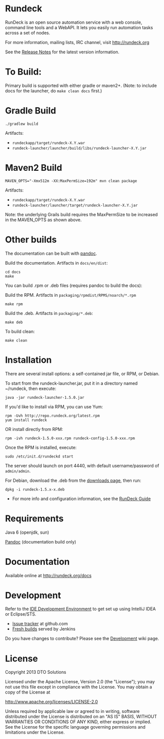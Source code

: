 Rundeck
========

RunDeck is an open source automation service with a web console, 
command line tools and a WebAPI.
It lets you easily run automation tasks across a set of nodes.

For more information, mailing lists, IRC channel, visit <http://rundeck.org>

See the [Release Notes](RELEASE.md) for the latest version information.

To Build:
=====

Primary build is supported with either gradle or maven2+. (Note: to include docs for the launcher, do `make clean docs` first.)

Gradle Build
=====

    ./gradlew build

Artifacts: 

* `rundeckapp/target/rundeck-X.Y.war`
* `rundeck-launcher/launcher/build/libs/rundeck-launcher-X.Y.jar`

Maven2 Build
======

    MAVEN_OPTS="-Xmx512m -XX:MaxPermSize=192m" mvn clean package

Artifacts: 

* `rundeckapp/target/rundeck-X.Y.war`
* `rundeck-launcher/launcher/target/rundeck-launcher-X.Y.jar`

Note: the underlying Grails build requires the MaxPermSize to be increased in the MAVEN_OPTS as shown above.


Other builds
======

The documentation can be built with [pandoc](http://johnmacfarlane.net/pandoc/).
    
Build the documentation. Artifacts in `docs/en/dist`:

    cd docs
    make

You can build .rpm or .deb files (requires pandoc to build the docs):

Build the RPM. Artifacts in `packaging/rpmdist/RPMS/noarch/*.rpm`

    make rpm
    
Build the .deb. Artifacts in `packaging/*.deb`:

    make deb

To build clean:

    make clean

Installation
======

There are several install options: a self-contained jar file, or RPM, or Debian.

To start from the rundeck-launcher.jar, put it in a directory named ~/rundeck, then execute:

    java -jar rundeck-launcher-1.5.0.jar

If you'd like to install via RPM, you can use Yum:

    rpm -Uvh http://repo.rundeck.org/latest.rpm 
    yum install rundeck

OR install directly from RPM:

    rpm -ivh rundeck-1.5.0-xxx.rpm rundeck-config-1.5.0-xxx.rpm

Once the RPM is installed, execute:

    sudo /etc/init.d/rundeckd start

The server should launch on port 4440, with default username/password of `admin/admin`.

For Debian, download the .deb from the [downloads page](http://rundeck.org/downloads.html), then run:

    dpkg -i rundeck-1.5.x-x.deb

* For more info and configuration information, see the [RunDeck Guide](http://rundeck.org/docs/RunDeck-Guide.html)

Requirements
=======

Java 6 (openjdk, sun)

[Pandoc](http://johnmacfarlane.net/pandoc/) (documentation build only)

Documentation
======

Available online at <http://rundeck.org/docs>

Development
======

Refer to the [IDE Development Environment](https://github.com/dtolabs/rundeck/wiki/IDE-Development-Environment) to get set up using IntelliJ IDEA or Eclipse/STS.

* [Issue tracker](https://github.com/dtolabs/rundeck/issues) at github.com
* [Fresh builds](http://build.rundeck.org) served by Jenkins

Do you have changes to contribute? Please see the [Development](https://github.com/dtolabs/rundeck/wiki/Development) wiki page.

License
======

Copyright 2013 DTO Solutions

Licensed under the Apache License, Version 2.0 (the "License");
you may not use this file except in compliance with the License.
You may obtain a copy of the License at

   http://www.apache.org/licenses/LICENSE-2.0

Unless required by applicable law or agreed to in writing, software
distributed under the License is distributed on an "AS IS" BASIS,
WITHOUT WARRANTIES OR CONDITIONS OF ANY KIND, either express or implied.
See the License for the specific language governing permissions and
limitations under the License.
